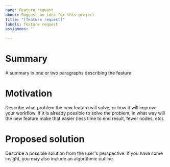 ```yaml
---
name: Feature request
about: Suggest an idea for this project
title: "[feature request]"
labels: feature request
assignees: ''

---
```


# Summary
A summary in one or two paragraphs describing the feature

# Motivation
Describe what problem the new feature will solve, or how it will improve your workflow. If it is already possible to solve the problem, in what way will the new feature make that easier (less time to end result, fewer nodes, etc).

# Proposed solution
Describe a possible solution from the user's perspective. If you have some insight, you may also include an algorithmic outline.
